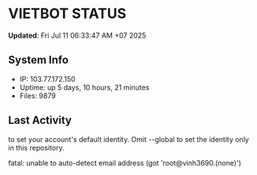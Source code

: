 # VIETBOT STATUS
**Updated**: Fri Jul 11 06:33:47 AM +07 2025

## System Info
- IP: 103.77.172.150
- Uptime: up 5 days, 10 hours, 21 minutes
- Files: 9879

## Last Activity

to set your account's default identity.
Omit --global to set the identity only in this repository.

fatal: unable to auto-detect email address (got 'root@vinh3690.(none)')
